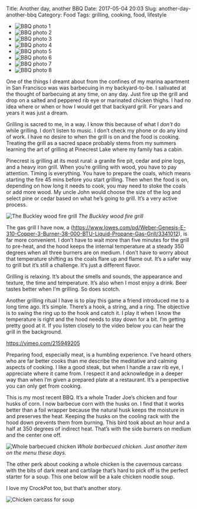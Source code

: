 Title: Another day, another BBQ
Date: 2017-05-04 20:03
Slug: another-day-another-bbq
Category: Food
Tags: grilling, cooking, food, lifestyle

- ![BBQ photo 1]({static}/images/2017/05/d58f3-1igdhihxcnfkq6t1m1-esqq.jpeg)
- ![BBQ photo 2]({static}/images/2017/02/eaf38-16tobadmlxou5rgybbcbtka.jpeg)
- ![BBQ photo 3]({static}/images/2017/05/35c47-1oflogggswtqrtt1bqa3t5q.jpeg)
- ![BBQ photo 4]({static}/images/2017/05/28cab-1c8xysmxzm3dl7md9xyh8xq.jpeg)
- ![BBQ photo 5]({static}/images/2017/01/f2f1c-1y4vw-w8d5an3wcvcfzoplg.jpeg)
- ![BBQ photo 6]({static}/images/2017/05/d88c2-1njhcpvehfvn8zepomx7bpg.jpeg)
- ![BBQ photo 7]({static}/images/2017/05/616b2-1qbvhuicj8g_7krqa1zgrbq.jpeg)
- ![BBQ photo 8]({static}/images/2017/02/05172-1bpa3gh_h91v0thavfreq7w.jpeg)

One of the things I dreamt about from the confines of my marina apartment in San Francisco was was barbecuing in my backyard-to-be. I salivated at the thought of barbecuing at any time, on any day. Just fire up the grill and drop on a salted and peppered rib eye or marinated chicken thighs. I had no idea where or when or how I would get that backyard grill. For years and years it was just a dream.

Grilling is sacred to me, in a way. I know this because of what I *don’t* do while grilling. I don’t listen to music. I don’t check my phone or do any kind of work. I have no desire to when the grill is on and the food is cooking. Treating the grill as a sacred space probably stems from my summers learning the art of grilling at Pinecrest Lake where my family has a cabin.

Pinecrest is grilling at its most rural: a granite fire pit, cedar and pine logs, and a heavy iron grill. When you’re grilling with wood, you have to pay attention. Timing is everything. You have to prepare the coals, which means starting the fire 45 mins before you start grilling. Then when the food is on, depending on how long it needs to cook, you may need to stoke the coals or add more wood. My uncle John would choose the size of the log and select pine or cedar based on what he’s going to grill. It’s a very active process.

![The Buckley wood fire grill]({static}/images/2017/05/cf070-1kfkyskffhj5iuoc5swlqlg.jpeg)
*The Buckley wood fire grill*

The gas grill I have now, a (https://www.lowes.com/pd/Weber-Genesis-E-310-Copper-3-Burner-38-000-BTU-Liquid-Propane-Gas-Grill/3341012), is far more convenient. I don’t have to wait more than five minutes for the grill to pre-heat, and the hood keeps the internal temperature at a steady 350 degrees when all three burners are on medium. I don’t have to worry about that temperature shifting as the coals flare up and flame out. It’s a safer way to grill but it’s still a challenge. It’s just a different flavor.

Grilling is relaxing. It’s about the smells and sounds, the appearance and texture, the time and temperature. It’s also when I most enjoy a drink. Beer tastes better when I’m grilling. So does scotch.

Another grilling ritual I have is to play this game a friend introduced me to a long time ago. It’s simple. There’s a hook, a string, and a ring. The objective is to swing the ring up to the hook and catch it. I play it when I know the temperature is right and the hood needs to stay down for a bit. I’m getting pretty good at it. If you listen closely to the video below you can hear the grill in the background.

https://vimeo.com/215949205

Preparing food, especially meat, is a humbling experience. I’ve heard others who are far better cooks than me describe the meditative and calming aspects of cooking. I like a good steak, but when I handle a raw rib eye, I appreciate where it came from. I respect it and acknowledge in a deeper way than when I’m given a prepared plate at a restaurant. It’s a perspective you can only get from cooking.

This is my most recent BBQ. It’s a whole Trader Joe’s chicken and four husks of corn. I now barbecue corn with the husks on. I find that it works better than a foil wrapper because the natural husk keeps the moisture in and preserves the heat. Keeping the husks on the cooling rack with the hood down prevents them from burning. This bird took about an hour and a half at 350 degrees of indirect heat. That’s with the side burners on medium and the center one off.

![Whole barbecued chicken]({static}/images/2017/05/7c17c-1cpkiczerupakkgiur6rhya@2x.jpeg)
*Whole barbecued chicken. Just another item on the menu these days.*

The other perk about cooking a whole chicken is the cavernous carcass with the bits of dark meat and cartilage that’s hard to pick off is the perfect starter for a soup. This one below will be a kale chicken noodle soup.

I love my CrockPot too, but that’s another story.

![Chicken carcass for soup]({static}/images/2017/05/95f14-15xmbnd-zqds5hzzdzrnq_q@2x.jpeg)